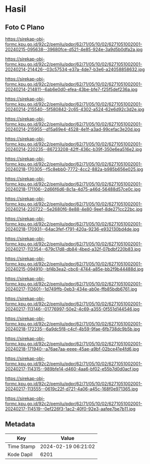 # Hasil

## Foto C Plano

https://sirekap-obj-formc.kpu.go.id/92c2/pemilu/pdpr/62/71/05/10/02/6271051002001-20240215-095638--39680fce-d521-4e85-924e-3a9d5b0dfa2a.jpg

https://sirekap-obj-formc.kpu.go.id/92c2/pemilu/pdpr/62/71/05/10/02/6271051002001-20240214-214426--03c57534-e37a-4de7-b3e6-a24058858632.jpg

https://sirekap-obj-formc.kpu.go.id/92c2/pemilu/pdpr/62/71/05/10/02/6271051002001-20240214-214811--6ab6e0d0-efea-43be-bfe7-f25f5def236a.jpg

https://sirekap-obj-formc.kpu.go.id/92c2/pemilu/pdpr/62/71/05/10/02/6271051002001-20240214-215540--5f580842-2c65-4302-a524-62e6d92c3d2e.jpg

https://sirekap-obj-formc.kpu.go.id/92c2/pemilu/pdpr/62/71/05/10/02/6271051002001-20240214-215955--d15a69e4-4528-4e1f-a3ad-99cefac3e20d.jpg

https://sirekap-obj-formc.kpu.go.id/92c2/pemilu/pdpr/62/71/05/10/02/6271051002001-20240214-220235--86723208-42ff-436c-b39f-350e6ea516e2.jpg

https://sirekap-obj-formc.kpu.go.id/92c2/pemilu/pdpr/62/71/05/10/02/6271051002001-20240218-170305--f5c8ebb0-7772-4cc2-882a-b985b656e025.jpg

https://sirekap-obj-formc.kpu.go.id/92c2/pemilu/pdpr/62/71/05/10/02/6271051002001-20240218-171106--2d66f6d6-8c1a-4d75-a46d-56488d57ce0c.jpg

https://sirekap-obj-formc.kpu.go.id/92c2/pemilu/pdpr/62/71/05/10/02/6271051002001-20240214-220722--5e2680f6-8e88-4e80-9eef-8de271cc22bc.jpg

https://sirekap-obj-formc.kpu.go.id/92c2/pemilu/pdpr/62/71/05/10/02/6271051002001-20240218-170931--64ac3fef-f791-420a-9236-e932130bd4de.jpg

https://sirekap-obj-formc.kpu.go.id/92c2/pemilu/pdpr/62/71/05/10/02/6271051002001-20240217-112354--679c17d8-db84-4bed-a32f-07bdbf220b83.jpg

https://sirekap-obj-formc.kpu.go.id/92c2/pemilu/pdpr/62/71/05/10/02/6271051002001-20240215-094910--bf4b3ea2-cbc6-4744-a85e-bb2f9b44488d.jpg

https://sirekap-obj-formc.kpu.go.id/92c2/pemilu/pdpr/62/71/05/10/02/6271051002001-20240217-112601--1d749ffb-0eb3-434e-ab0e-ffb85bdb6761.jpg

https://sirekap-obj-formc.kpu.go.id/92c2/pemilu/pdpr/62/71/05/10/02/6271051002001-20240217-113146--01776997-50e2-4c69-a355-0f551d144546.jpg

https://sirekap-obj-formc.kpu.go.id/92c2/pemilu/pdpr/62/71/05/10/02/6271051002001-20240218-172235--6a9dc5f8-c4cf-4b59-9fae-6fb738dc9b5b.jpg

https://sirekap-obj-formc.kpu.go.id/92c2/pemilu/pdpr/62/71/05/10/02/6271051002001-20240218-171940--a76ae7aa-eeee-45ae-a9bf-02bce41e4fd6.jpg

https://sirekap-obj-formc.kpu.go.id/92c2/pemilu/pdpr/62/71/05/10/02/6271051002001-20240217-114315--989bfe14-d460-4aa6-bf02-e55b7d0d0acf.jpg

https://sirekap-obj-formc.kpu.go.id/92c2/pemilu/pdpr/62/71/05/10/02/6271051002001-20240217-113555--0619c22f-d721-4a06-a45c-168f0e971365.jpg

https://sirekap-obj-formc.kpu.go.id/92c2/pemilu/pdpr/62/71/05/10/02/6271051002001-20240217-114519--0ef226f3-1ac2-40f0-92e3-aafee7be7b11.jpg


## Metadata

| Key        | Value               |
| ---------- | ------------------- |
| Time Stamp | 2024-02-19 06:21:02 |
| Kode Dapil | 6201                |



